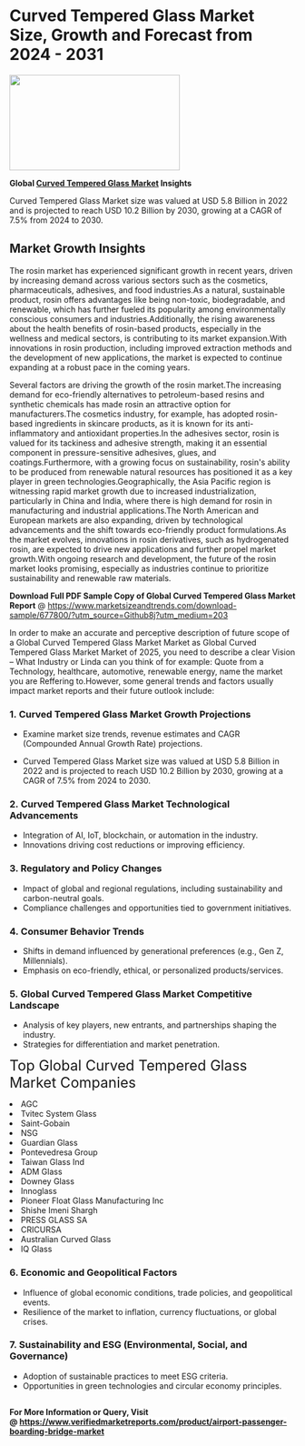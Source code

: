 <H1>Curved Tempered Glass Market Size, Growth and Forecast from 2024 - 2031</H1><img class="aligncenter size-medium wp-image-584254" src="https://thirdeyenews.in/wp-content/uploads/2024/09/Global-Market-Research-300x168.jpeg" alt="" width="300" height="168" /><p><strong>Global&nbsp;<a href="https://www.marketsizeandtrends.com/download-sample/677800/?utm_source=Github8j?utm_medium=203">Curved Tempered Glass Market</a> Insights</strong></p><p>Curved Tempered Glass Market size was valued at USD 5.8 Billion in 2022 and is projected to reach USD 10.2 Billion by 2030, growing at a CAGR of 7.5% from 2024 to 2030.</p><p><h2>Market Growth Insights</h2> <p>The rosin market has experienced significant growth in recent years, driven by increasing demand across various sectors such as the cosmetics, pharmaceuticals, adhesives, and food industries.As a natural, sustainable product, rosin offers advantages like being non-toxic, biodegradable, and renewable, which has further fueled its popularity among environmentally conscious consumers and industries.Additionally, the rising awareness about the health benefits of rosin-based products, especially in the wellness and medical sectors, is contributing to its market expansion.With innovations in rosin production, including improved extraction methods and the development of new applications, the market is expected to continue expanding at a robust pace in the coming years.</p> <p>Several factors are driving the growth of the rosin market.The increasing demand for eco-friendly alternatives to petroleum-based resins and synthetic chemicals has made rosin an attractive option for manufacturers.The cosmetics industry, for example, has adopted rosin-based ingredients in skincare products, as it is known for its anti-inflammatory and antioxidant properties.In the adhesives sector, rosin is valued for its tackiness and adhesive strength, making it an essential component in pressure-sensitive adhesives, glues, and coatings.Furthermore, with a growing focus on sustainability, rosin's ability to be produced from renewable natural resources has positioned it as a key player in green technologies.Geographically, the Asia Pacific region is witnessing rapid market growth due to increased industrialization, particularly in China and India, where there is high demand for rosin in manufacturing and industrial applications.The North American and European markets are also expanding, driven by technological advancements and the shift towards eco-friendly product formulations.As the market evolves, innovations in rosin derivatives, such as hydrogenated rosin, are expected to drive new applications and further propel market growth.With ongoing research and development, the future of the rosin market looks promising, especially as industries continue to prioritize sustainability and renewable raw materials.</p> <p><span class=""><strong>Download Full PDF Sample Copy of Global Curved Tempered Glass Market Report</strong> @ <a href="https://www.marketsizeandtrends.com/download-sample/677800/?utm_source=Github8j?utm_medium=203" target="_blank">https://www.marketsizeandtrends.com/download-sample/677800/?utm_source=Github8j?utm_medium=203</a></span></p><p>In order to make an accurate and perceptive description of future scope of a Global&nbsp;Curved Tempered Glass Market Market as Global&nbsp;Curved Tempered Glass Market Market of 2025, you need to describe a clear Vision &ndash; What Industry or Linda can you think of for example: Quote from a Technology, healthcare, automotive, renewable energy, name the market you are Reffering to.However, some general trends and factors usually impact market reports and their future outlook include:</p><h3>1.&nbsp;<strong>Curved Tempered Glass Market Growth Projections</strong></h3><ul><li>Examine market size trends, revenue estimates and CAGR (Compounded Annual Growth Rate) projections.</li><li><p>Curved Tempered Glass Market size was valued at USD 5.8 Billion in 2022 and is projected to reach USD 10.2 Billion by 2030, growing at a CAGR of 7.5% from 2024 to 2030.</p></li></ul><h3>2.&nbsp;<strong>Curved Tempered Glass Market Technological Advancements</strong></h3><ul><li>Integration of AI, IoT, blockchain, or automation in the industry.</li><li>Innovations driving cost reductions or improving efficiency.</li></ul><h3>3.&nbsp;<strong>Regulatory and Policy Changes</strong></h3><ul><li>Impact of global and regional regulations, including sustainability and carbon-neutral goals.</li><li>Compliance challenges and opportunities tied to government initiatives.</li></ul><h3>4.&nbsp;<strong>Consumer Behavior Trends</strong></h3><ul><li>Shifts in demand influenced by generational preferences (e.g., Gen Z, Millennials).</li><li>Emphasis on eco-friendly, ethical, or personalized products/services.</li></ul><h3>5.&nbsp;<strong>Global Curved Tempered Glass Market Competitive Landscape</strong></h3><ul><li>Analysis of key players, new entrants, and partnerships shaping the industry.</li><li>Strategies for differentiation and market penetration.</li></ul><p data-pm-slice="1 1 []"><span style="color: inherit; font-family: inherit; font-size: 25px;">Top Global Curved Tempered Glass Market Companies</span></p><div class="" data-test-id=""><p><li>AGC</li><li> Tvitec System Glass</li><li> Saint-Gobain</li><li> NSG</li><li> Guardian Glass</li><li> Pontevedresa Group</li><li> Taiwan Glass Ind</li><li> ADM Glass</li><li> Downey Glass</li><li> Innoglass</li><li> Pioneer Float Glass Manufacturing Inc</li><li> Shishe Imeni Shargh</li><li> PRESS GLASS SA</li><li> CRICURSA</li><li> Australian Curved Glass</li><li> IQ Glass</li></p></div><h3>6.&nbsp;<strong>Economic and Geopolitical Factors</strong></h3><ul><li>Influence of global economic conditions, trade policies, and geopolitical events.</li><li>Resilience of the market to inflation, currency fluctuations, or global crises.</li></ul><h3>7.&nbsp;<strong>Sustainability and ESG (Environmental, Social, and Governance)</strong></h3><ul><li>Adoption of sustainable practices to meet ESG criteria.</li><li>Opportunities in green technologies and circular economy principles.</li></ul><h2><strong style="font-size: 14px;">For More Information or Query, Visit @&nbsp;</strong><a style="background-color: #ffffff; font-size: 14px;" href="https://www.marketsizeandtrends.com/report/curved-tempered-glass-market/" target="_blank">https://www.verifiedmarketreports.com/product/airport-passenger-boarding-bridge-market</a></h2>